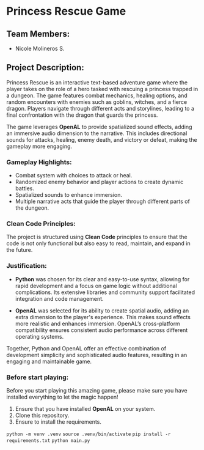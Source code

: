 # Princess Rescue Game

## Team Members:
- Nicole Molineros S.

## Project Description:
Princess Rescue is an interactive text-based adventure game where the player takes on the role of a hero tasked with rescuing a princess trapped in a dungeon. The game features combat mechanics, healing options, and random encounters with enemies such as goblins, witches, and a fierce dragon. Players navigate through different acts and storylines, leading to a final confrontation with the dragon that guards the princess.

The game leverages **OpenAL** to provide spatialized sound effects, adding an immersive audio dimension to the narrative. This includes directional sounds for attacks, healing, enemy death, and victory or defeat, making the gameplay more engaging.

### Gameplay Highlights:
- Combat system with choices to attack or heal.
- Randomized enemy behavior and player actions to create dynamic battles.
- Spatialized sounds to enhance immersion.
- Multiple narrative acts that guide the player through different parts of the dungeon.

### Clean Code Principles:
The project is structured using **Clean Code** principles to ensure that the code is not only functional but also easy to read, maintain, and expand in the future.

### Justification:

- **Python** was chosen for its clear and easy-to-use syntax, allowing for rapid development and a focus on game logic without additional complications. Its extensive libraries and community support facilitated integration and code management.

- **OpenAL** was selected for its ability to create spatial audio, adding an extra dimension to the player's experience. This makes sound effects more realistic and enhances immersion. OpenAL’s cross-platform compatibility ensures consistent audio performance across different operating systems.

Together, Python and OpenAL offer an effective combination of development simplicity and sophisticated audio features, resulting in an engaging and maintainable game.

### Before start playing:

Before you start playing this amazing game, please make sure you have installed everything to let the magic happen!

1. Ensure that you have installed **OpenAL** on your system.
2. Clone this repository.
3. Ensure to install the requirements.

`python -m venv .venv`
`source .venv/bin/activate`
`pip install -r requirements.txt`
`python main.py`







